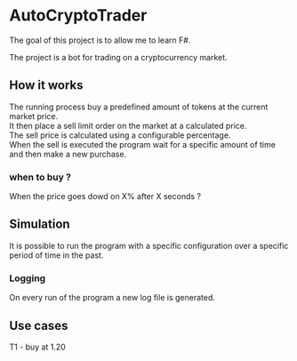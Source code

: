 # AutoCryptoTrader

The goal of this project is to allow me to learn F#.  
   
The project is a bot for trading on a cryptocurrency market.

## How it works

The running process buy a predefined amount of tokens at the current market price.  
It then place a sell limit order on the market at a calculated price.  
The sell price is calculated using a configurable percentage.  
When the sell is executed the program wait for a specific amount of time and then make a new purchase.  

### when to buy ?

When the price goes dowd on X% after X seconds ?

## Simulation

It is possible to run the program with a specific configuration over a specific period of time in the past.  


### Logging  
On every run of the program a new log file is generated.  


## Use cases

T1 - buy at 1.20  

